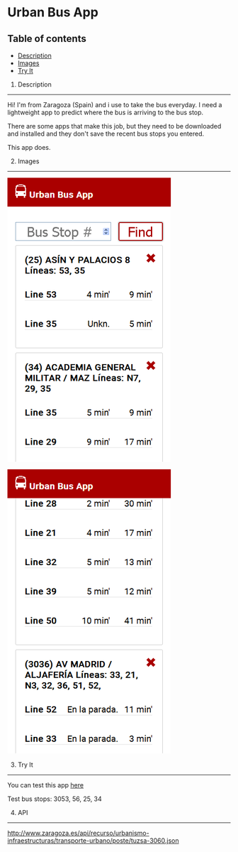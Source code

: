 Urban Bus App
====================

Table of contents
---------------------

+ [Description](#1-description)
+ [Images](#2-images)
+ [Try It](#3-try-it)

1. Description
---------------------

Hi! I'm from Zaragoza (Spain) and i use to take the bus everyday. I need a lightweight app to predict where the bus is arriving to the bus stop. 

There are some apps that make this job, but they need to be downloaded and installed and they don't save the recent bus stops you entered. 

This app does. 

2. Images
---------------------

![alt text](images/cap1.png "Capture 1")

![alt text](images/cap2.png "Capture 2")

3. Try It
---------------------

You can test this app [here](https://miravete92.github.io/bus-app/)

Test bus stops: 3053, 56, 25, 34

4. API
---------------------

<http://www.zaragoza.es/api/recurso/urbanismo-infraestructuras/transporte-urbano/poste/tuzsa-3060.json>